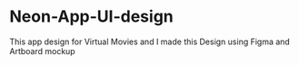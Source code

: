 # Neon-App-UI-design
This app design for Virtual Movies and I made this Design using Figma and Artboard mockup
